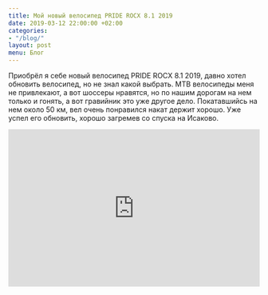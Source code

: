 ```yaml
---
title: Мой новый велосипед PRIDE ROCX 8.1 2019
date: 2019-03-12 22:00:00 +02:00
categories:
- "/blog/"
layout: post
menu: Блог
---
```


Приобрёл я себе новый велосипед PRIDE ROCX 8.1 2019, давно хотел обновить велосипед, но не знал какой выбрать. MTB велосипеды меня не привлекают, а вот шоссеры нравятся, но по нашим дорогам на нем только и гонять, а вот гравийник это уже другое дело. Покатавшийсь на нем около 50 км, вел очень понравился накат держит хорошо. Уже успел его обновить, хорошо загремев   со спуска на Исаково. 

<iframe width="100%" height="315" src="https://www.youtube.com/embed/_afwwzPRWJE" frameborder="0" allow="accelerometer; autoplay; encrypted-media; gyroscope; picture-in-picture" allowfullscreen></iframe>